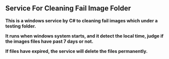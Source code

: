 ## Service For Cleaning Fail Image Folder

**This is a windows service by C# to cleaning fail images which under a testing folder.**

**It runs when windows system starts, and it detect the local time, judge if the images files have past 7 days or not.**

**If files have expired, the service will delete the files permanently.**

